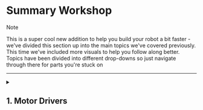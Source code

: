 # Summary Workshop
> [!NOTE]
> This is a super cool new addition to help you build your robot a bit faster - we've divided this section up into the main topics we've covered previously. This time we've included more visuals to help you follow along better.
>Topics have been divided into different drop-downs so just navigate through there for parts you're stuck on

---
<details>
  <summary>

  ## 1. Motor Drivers
  </summary>

**What are they and why do we need them?**

You might recognise this : 
![Annotation 2023-11-10 165841](https://github.com/UBRoboticsWorkshop/WorkShops/assets/110237339/74099e9a-1269-4959-b7bf-f463680be36c)

They're kind of the middle man between motors and the control systems we use. Essentially what they do is convert the low-current signals inputted, to hgiher-current which is needed to drive the motors.
This module in particular (MX1508) can drive 2-Way DC motors ; which is exactly what we're trying to do .It's ideal for battery powered, smaller DC motors.

**Basic Components**

![image](https://github.com/UBRoboticsWorkshop/WorkShops/assets/110237339/a496e2bc-2bfb-4f57-a668-c794668e50cf)


**Wiring and Connections**

![Annotation 2023-11-10 165951](https://github.com/UBRoboticsWorkshop/WorkShops/assets/110237339/59b09c31-e94e-464c-b615-de93f6b9c3d6)

Where L = LOGIC LOW, H = LOGIC HIGH

*IN1, IN2, IN3, IN4:*
These are input pins that control the motor driver.
You would need to input logic high/low signals here to these pins to determine the motor's behavior. This determines whether the motor rotates forward, backward, or stays still. 

*MOTOR A and MOTOR B:*
These are the output pins for the two motor channels (A and B).
The motor channels are where you connect the terminals of your DC motor. Depending on the signals applied to the input pins (IN1, IN2, IN3, IN4), these output pins control the direction and speed of the connected motors.
To simplify further:

>If you want MOTOR A to move forward, you'd set specific combinations of high and low signals on IN1 and IN2.
>If you want MOTOR A to move backward, you'd set a different combination of signals on IN1 and IN2.
>The same logic applies to MOTOR B.

---
<details>
  <summary>


 ## 2. CAD
  </summary>
Not going to lie, you're better off following step-by-step tutorials made by our tech team for this. Please navigate back to 'CAD' 1 & 2 and ask questions if you have any.
  ---
<details>
  <summary>

 ## 3. Wiring
  </summary>


---
<details>
  <summary>
